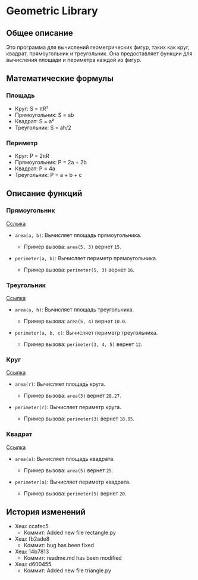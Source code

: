 # Geometric Library

## Общее описание
Это программа для вычислений геометрических фигур, таких как круг, квадрат, прямоугольник и треугольник. Она предоставляет функции для вычисления площади и периметра каждой из фигур.

## Математические формулы

### Площадь
- Круг: S = πR²
- Прямоугольник: S = ab
- Квадрат: S = a²
- Треугольник: S = ah/2

### Периметр
- Круг: P = 2πR
- Прямоугольник: P = 2a + 2b
- Квадрат: P = 4a
- Треугольник: P = a + b + c

## Описание функций

### Прямоугольник
[Сслыка](https://github.com/CalrusMagnusen/geometric_lib/blob/new_features_466905/rectangle.py)

- `area(a, b)`: Вычисляет площадь прямоугольника.
  - Пример вызова: `area(5, 3)` вернет `15`.

- `perimeter(a, b)`: Вычисляет периметр прямоугольника.
  - Пример вызова: `perimeter(5, 3)` вернет `16`.

### Треугольник
[Ссылка](https://github.com/CalrusMagnusen/geometric_lib/blob/new_features_466905/triangle.py)
- `area(a, h)`: Вычисляет площадь треугольника.
  - Пример вызова: `area(5, 4)` вернет `10.0`.

- `perimeter(a, b, c)`: Вычисляет периметр треугольника.
  - Пример вызова: `perimeter(3, 4, 5)` вернет `12`.

### Круг
[Ссылка](https://github.com/CalrusMagnusen/geometric_lib/blob/new_features_466905/circle.py)

- `area(r)`: Вычисляет площадь круга.
  - Пример вызова: `area(3)` вернет `28.27`.

- `perimeter(r)`: Вычисляет периметр круга.
  - Пример вызова: `perimeter(3)` вернет `18.85`.

### Квадрат
[Ссылка](https://github.com/CalrusMagnusen/geometric_lib/blob/new_features_466905/square.py)

- `area(a)`: Вычисляет площадь квадрата.
  - Пример вызова: `area(5)` вернет `25`.

- `perimeter(a)`: Вычисляет периметр квадрата.
  - Пример вызова: `perimeter(5)` вернет `20`.

## История изменений
- Хеш: ccafec5 
  - Коммит: Added new file rectangle.py
- Хеш: fb2ade8 
  - Коммит: bug has been fixed
- Хеш: 14b7813 
  - Коммит: readme.md has been modified
- Хеш: d600455 
  - Коммит: Added new file triangle.py

